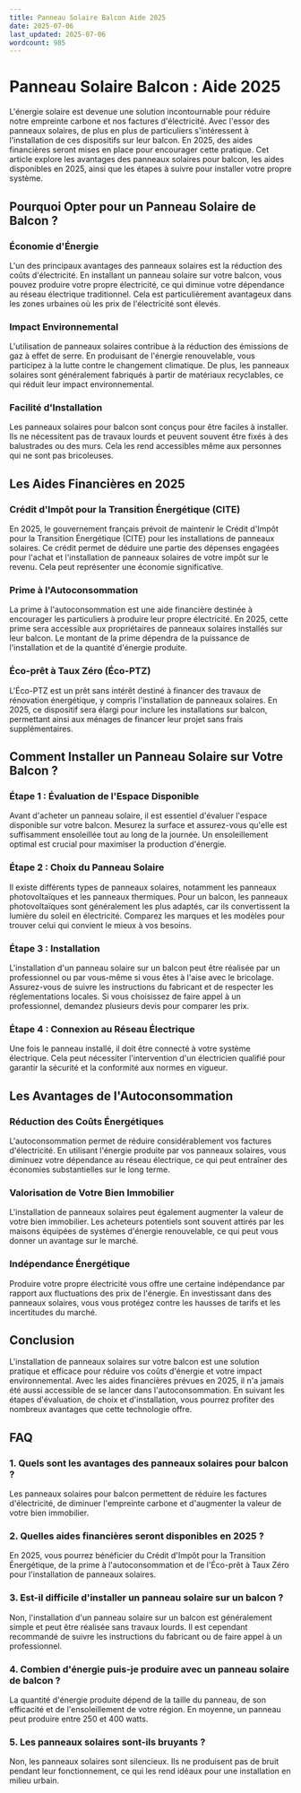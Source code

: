 ```yaml
---
title: Panneau Solaire Balcon Aide 2025
date: 2025-07-06
last_updated: 2025-07-06
wordcount: 985
---
```


# Panneau Solaire Balcon : Aide 2025

L'énergie solaire est devenue une solution incontournable pour réduire notre empreinte carbone et nos factures d'électricité. Avec l'essor des panneaux solaires, de plus en plus de particuliers s'intéressent à l'installation de ces dispositifs sur leur balcon. En 2025, des aides financières seront mises en place pour encourager cette pratique. Cet article explore les avantages des panneaux solaires pour balcon, les aides disponibles en 2025, ainsi que les étapes à suivre pour installer votre propre système.

## Pourquoi Opter pour un Panneau Solaire de Balcon ?

### Économie d'Énergie

L'un des principaux avantages des panneaux solaires est la réduction des coûts d'électricité. En installant un panneau solaire sur votre balcon, vous pouvez produire votre propre électricité, ce qui diminue votre dépendance au réseau électrique traditionnel. Cela est particulièrement avantageux dans les zones urbaines où les prix de l'électricité sont élevés.

### Impact Environnemental

L'utilisation de panneaux solaires contribue à la réduction des émissions de gaz à effet de serre. En produisant de l'énergie renouvelable, vous participez à la lutte contre le changement climatique. De plus, les panneaux solaires sont généralement fabriqués à partir de matériaux recyclables, ce qui réduit leur impact environnemental.

### Facilité d'Installation

Les panneaux solaires pour balcon sont conçus pour être faciles à installer. Ils ne nécessitent pas de travaux lourds et peuvent souvent être fixés à des balustrades ou des murs. Cela les rend accessibles même aux personnes qui ne sont pas bricoleuses.

## Les Aides Financières en 2025

### Crédit d'Impôt pour la Transition Énergétique (CITE)

En 2025, le gouvernement français prévoit de maintenir le Crédit d'Impôt pour la Transition Énergétique (CITE) pour les installations de panneaux solaires. Ce crédit permet de déduire une partie des dépenses engagées pour l'achat et l'installation de panneaux solaires de votre impôt sur le revenu. Cela peut représenter une économie significative.

### Prime à l'Autoconsommation

La prime à l'autoconsommation est une aide financière destinée à encourager les particuliers à produire leur propre électricité. En 2025, cette prime sera accessible aux propriétaires de panneaux solaires installés sur leur balcon. Le montant de la prime dépendra de la puissance de l'installation et de la quantité d'énergie produite.

### Éco-prêt à Taux Zéro (Éco-PTZ)

L'Éco-PTZ est un prêt sans intérêt destiné à financer des travaux de rénovation énergétique, y compris l'installation de panneaux solaires. En 2025, ce dispositif sera élargi pour inclure les installations sur balcon, permettant ainsi aux ménages de financer leur projet sans frais supplémentaires.

## Comment Installer un Panneau Solaire sur Votre Balcon ?

### Étape 1 : Évaluation de l'Espace Disponible

Avant d'acheter un panneau solaire, il est essentiel d'évaluer l'espace disponible sur votre balcon. Mesurez la surface et assurez-vous qu'elle est suffisamment ensoleillée tout au long de la journée. Un ensoleillement optimal est crucial pour maximiser la production d'énergie.

### Étape 2 : Choix du Panneau Solaire

Il existe différents types de panneaux solaires, notamment les panneaux photovoltaïques et les panneaux thermiques. Pour un balcon, les panneaux photovoltaïques sont généralement les plus adaptés, car ils convertissent la lumière du soleil en électricité. Comparez les marques et les modèles pour trouver celui qui convient le mieux à vos besoins.

### Étape 3 : Installation

L'installation d'un panneau solaire sur un balcon peut être réalisée par un professionnel ou par vous-même si vous êtes à l'aise avec le bricolage. Assurez-vous de suivre les instructions du fabricant et de respecter les réglementations locales. Si vous choisissez de faire appel à un professionnel, demandez plusieurs devis pour comparer les prix.

### Étape 4 : Connexion au Réseau Électrique

Une fois le panneau installé, il doit être connecté à votre système électrique. Cela peut nécessiter l'intervention d'un électricien qualifié pour garantir la sécurité et la conformité aux normes en vigueur.

## Les Avantages de l'Autoconsommation

### Réduction des Coûts Énergétiques

L'autoconsommation permet de réduire considérablement vos factures d'électricité. En utilisant l'énergie produite par vos panneaux solaires, vous diminuez votre dépendance au réseau électrique, ce qui peut entraîner des économies substantielles sur le long terme.

### Valorisation de Votre Bien Immobilier

L'installation de panneaux solaires peut également augmenter la valeur de votre bien immobilier. Les acheteurs potentiels sont souvent attirés par les maisons équipées de systèmes d'énergie renouvelable, ce qui peut vous donner un avantage sur le marché.

### Indépendance Énergétique

Produire votre propre électricité vous offre une certaine indépendance par rapport aux fluctuations des prix de l'énergie. En investissant dans des panneaux solaires, vous vous protégez contre les hausses de tarifs et les incertitudes du marché.

## Conclusion

L'installation de panneaux solaires sur votre balcon est une solution pratique et efficace pour réduire vos coûts d'énergie et votre impact environnemental. Avec les aides financières prévues en 2025, il n'a jamais été aussi accessible de se lancer dans l'autoconsommation. En suivant les étapes d'évaluation, de choix et d'installation, vous pourrez profiter des nombreux avantages que cette technologie offre.

## FAQ

### 1. Quels sont les avantages des panneaux solaires pour balcon ?

Les panneaux solaires pour balcon permettent de réduire les factures d'électricité, de diminuer l'empreinte carbone et d'augmenter la valeur de votre bien immobilier.

### 2. Quelles aides financières seront disponibles en 2025 ?

En 2025, vous pourrez bénéficier du Crédit d'Impôt pour la Transition Énergétique, de la prime à l'autoconsommation et de l'Éco-prêt à Taux Zéro pour l'installation de panneaux solaires.

### 3. Est-il difficile d'installer un panneau solaire sur un balcon ?

Non, l'installation d'un panneau solaire sur un balcon est généralement simple et peut être réalisée sans travaux lourds. Il est cependant recommandé de suivre les instructions du fabricant ou de faire appel à un professionnel.

### 4. Combien d'énergie puis-je produire avec un panneau solaire de balcon ?

La quantité d'énergie produite dépend de la taille du panneau, de son efficacité et de l'ensoleillement de votre région. En moyenne, un panneau peut produire entre 250 et 400 watts.

### 5. Les panneaux solaires sont-ils bruyants ?

Non, les panneaux solaires sont silencieux. Ils ne produisent pas de bruit pendant leur fonctionnement, ce qui les rend idéaux pour une installation en milieu urbain.